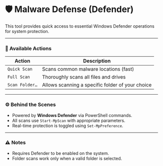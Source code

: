 # 🛡️ Malware Defense (Defender)

This tool provides quick access to essential Windows Defender operations for system protection.

---

### 🧰 Available Actions

| Action                  | Description                                              |
|--------------------------|----------------------------------------------------------|
| `Quick Scan`             | Scans common malware locations (fast)                    |
| `Full Scan`              | Thoroughly scans all files and drives                    |
| `Scan Folder…`           | Allows scanning a specific folder of your choice         |

---

### ⚙ Behind the Scenes

- Powered by **Windows Defender** via PowerShell commands.
- All scans use `Start-MpScan` with appropriate parameters.
- Real-time protection is toggled using `Set-MpPreference`.

---

### ⚠ Notes

- Requires Defender to be enabled on the system.
- Folder scans work only when a valid folder is selected.

